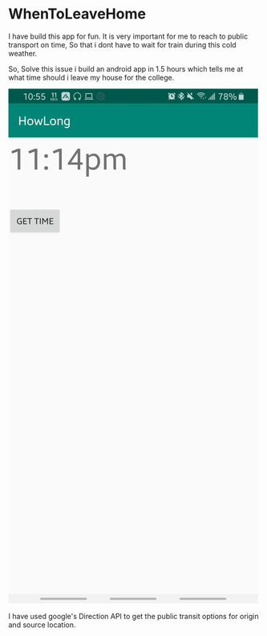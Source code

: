 # WhenToLeaveHome
I have build this app for fun.
It is very important for me to reach to public transport on time, So that i dont have to wait for train during this cold weather.

So, Solve this issue i build an android app in 1.5 hours which tells me at what time should i leave my house for the college.

![APP Windows](https://github.com/himanshu9345/WhenToLeaveHome/blob/master/app.jpeg)

I have used google's Direction API to get the public transit options for origin and source location.
